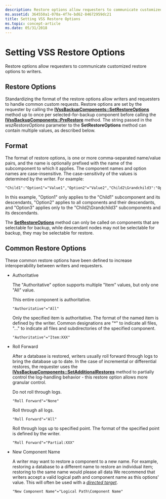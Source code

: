 ```yaml
---
description: Restore options allow requesters to communicate customized restore options to writers.
ms.assetid: 364550a1-070a-4f7e-bd62-84672959dc21
title: Setting VSS Restore Options
ms.topic: concept-article
ms.date: 05/31/2018
---
```


# Setting VSS Restore Options

Restore options allow requesters to communicate customized restore options to writers.

## Restore Options

Standardizing the format of the restore options allow writers and requesters to handle common custom requests. Restore options are set by the requester by calling the [**IVssBackupComponents::SetRestoreOptions**](/windows/desktop/api/VsBackup/nf-vsbackup-ivssbackupcomponents-setrestoreoptions) method up to once per selected-for-backup component before calling the [**IVssBackupComponents::PreRestore**](/windows/desktop/api/VsBackup/nf-vsbackup-ivssbackupcomponents-prerestore) method. The string passed in the *wszRestoreOptions* parameter to the **SetRestoreOptions** method can contain multiple values, as described below.

## Format

The format of restore options, is one or more comma-separated name/value pairs, and the name is optionally prefixed with the name of the subcomponent to which it applies. The component names and option names are case-insensitive. The case-sensitivity of the values is determined by the writer. For example:

``` syntax
"Child1":"Option1"="Value1","Option2"="Value2","Child2\Grandchild3":"Option3"="Value3"
```

In this example, "Option1" only applies to the "Child1" subcomponent and its descendants, "Option2" applies to all components and their descendants, and "Option3" applies only to the "Child2\\Grandchild3" subcomponents and its descendants.

The [**SetRestoreOptions**](/windows/desktop/api/VsBackup/nf-vsbackup-ivssbackupcomponents-setrestoreoptions) method can only be called on components that are selectable for backup, while descendant nodes may not be selectable for backup, they may be selectable for restore.

## Common Restore Options

These common restore options have been defined to increase interoperability between writers and requesters.

-   Authoritative

    The "Authoritative" option supports multiple "Item" values, but only one "All" value.

    This entire component is authoritative.

    ``` syntax
    "Authoritative"="All"
    ```

    Only the specified item is authoritative. The format of the named item is defined by the writer. Common designations are "\*" to indicate all files, "..." to indicate all files and subdirectories of the specified component.

    ``` syntax
    "Authoritative"="Item:XXX"
    ```

-   Roll Forward

    After a database is restored, writers usually roll forward through logs to bring the database up to date. In the case of incremental or differential restores, the requester uses the [**IVssBackupComponents::SetAdditionalRestores**](/windows/desktop/api/VsBackup/nf-vsbackup-ivssbackupcomponents-setadditionalrestores) method to partially control the log-handling behavior - this restore option allows more granular control.

    Do not roll through logs.

    ``` syntax
    "Roll Forward"="None"
    ```

    Roll through all logs.

    ``` syntax
    "Roll Forward"="All"
    ```

    Roll through logs up to specified point. The format of the specified point is defined by the writer.

    ``` syntax
    "Roll Forward"="Partial:XXX"
    ```

-   New Component Name

    A writer may want to restore a component to a new name. For example, restoring a database to a different name to restore an individual item; restoring to the same name would please all data We recommend that writers accept a valid logical path and component name as this options' value. This will often be used with a [*directed target*](vssgloss-d.md).

    ``` syntax
    "New Component Name"="Logical Path\Component Name"
    ```

 

 



